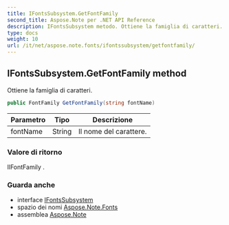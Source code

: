```yaml
---
title: IFontsSubsystem.GetFontFamily
second_title: Aspose.Note per .NET API Reference
description: IFontsSubsystem metodo. Ottiene la famiglia di caratteri.
type: docs
weight: 10
url: /it/net/aspose.note.fonts/ifontssubsystem/getfontfamily/
---
```

## IFontsSubsystem.GetFontFamily method

Ottiene la famiglia di caratteri.

```csharp
public FontFamily GetFontFamily(string fontName)
```

| Parametro | Tipo | Descrizione |
| --- | --- | --- |
| fontName | String | Il nome del carattere. |

### Valore di ritorno

IlFontFamily .

### Guarda anche

* interface [IFontsSubsystem](../)
* spazio dei nomi [Aspose.Note.Fonts](../../ifontssubsystem/)
* assemblea [Aspose.Note](../../../)


